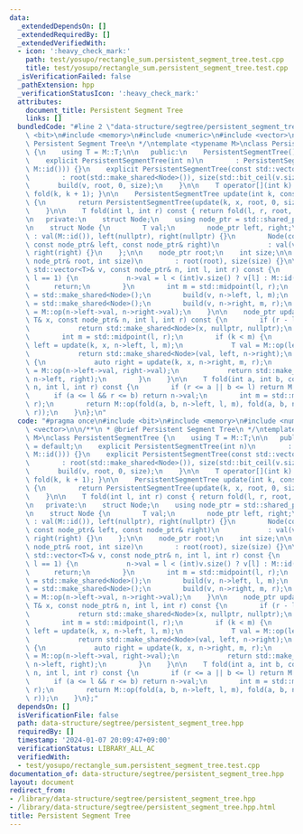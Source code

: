 ```yaml
---
data:
  _extendedDependsOn: []
  _extendedRequiredBy: []
  _extendedVerifiedWith:
  - icon: ':heavy_check_mark:'
    path: test/yosupo/rectangle_sum.persistent_segment_tree.test.cpp
    title: test/yosupo/rectangle_sum.persistent_segment_tree.test.cpp
  _isVerificationFailed: false
  _pathExtension: hpp
  _verificationStatusIcon: ':heavy_check_mark:'
  attributes:
    document_title: Persistent Segment Tree
    links: []
  bundledCode: "#line 2 \"data-structure/segtree/persistent_segment_tree.hpp\"\n#include\
    \ <bit>\n#include <memory>\n#include <numeric>\n#include <vector>\n\n/**\n * @brief\
    \ Persistent Segment Tree\n */\ntemplate <typename M>\nclass PersistentSegmentTree\
    \ {\n    using T = M::T;\n\n   public:\n    PersistentSegmentTree() = default;\n\
    \    explicit PersistentSegmentTree(int n)\n        : PersistentSegmentTree(std::vector<T>(n,\
    \ M::id())) {}\n    explicit PersistentSegmentTree(const std::vector<T>& v)\n\
    \        : root(std::make_shared<Node>()), size(std::bit_ceil(v.size())) {\n \
    \       build(v, root, 0, size);\n    }\n\n    T operator[](int k) const { return\
    \ fold(k, k + 1); }\n\n    PersistentSegmentTree update(int k, const T& x) const\
    \ {\n        return PersistentSegmentTree(update(k, x, root, 0, size), size);\n\
    \    }\n\n    T fold(int l, int r) const { return fold(l, r, root, 0, size); }\n\
    \n   private:\n    struct Node;\n    using node_ptr = std::shared_ptr<Node>;\n\
    \n    struct Node {\n        T val;\n        node_ptr left, right;\n        Node()\
    \ : val(M::id()), left(nullptr), right(nullptr) {}\n        Node(const T& val,\
    \ const node_ptr& left, const node_ptr& right)\n            : val(val), left(left),\
    \ right(right) {}\n    };\n\n    node_ptr root;\n    int size;\n\n    PersistentSegmentTree(const\
    \ node_ptr& root, int size)\n        : root(root), size(size) {}\n\n    void build(const\
    \ std::vector<T>& v, const node_ptr& n, int l, int r) const {\n        if (r -\
    \ l == 1) {\n            n->val = l < (int)v.size() ? v[l] : M::id();\n      \
    \      return;\n        }\n        int m = std::midpoint(l, r);\n        n->left\
    \ = std::make_shared<Node>();\n        build(v, n->left, l, m);\n        n->right\
    \ = std::make_shared<Node>();\n        build(v, n->right, m, r);\n        n->val\
    \ = M::op(n->left->val, n->right->val);\n    }\n\n    node_ptr update(int k, const\
    \ T& x, const node_ptr& n, int l, int r) const {\n        if (r - l == 1) {\n\
    \            return std::make_shared<Node>(x, nullptr, nullptr);\n        }\n\
    \        int m = std::midpoint(l, r);\n        if (k < m) {\n            auto\
    \ left = update(k, x, n->left, l, m);\n            T val = M::op(left->val, n->right->val);\n\
    \            return std::make_shared<Node>(val, left, n->right);\n        } else\
    \ {\n            auto right = update(k, x, n->right, m, r);\n            T val\
    \ = M::op(n->left->val, right->val);\n            return std::make_shared<Node>(val,\
    \ n->left, right);\n        }\n    }\n\n    T fold(int a, int b, const node_ptr&\
    \ n, int l, int r) const {\n        if (r <= a || b <= l) return M::id();\n  \
    \      if (a <= l && r <= b) return n->val;\n        int m = std::midpoint(l,\
    \ r);\n        return M::op(fold(a, b, n->left, l, m), fold(a, b, n->right, m,\
    \ r));\n    }\n};\n"
  code: "#pragma once\n#include <bit>\n#include <memory>\n#include <numeric>\n#include\
    \ <vector>\n\n/**\n * @brief Persistent Segment Tree\n */\ntemplate <typename\
    \ M>\nclass PersistentSegmentTree {\n    using T = M::T;\n\n   public:\n    PersistentSegmentTree()\
    \ = default;\n    explicit PersistentSegmentTree(int n)\n        : PersistentSegmentTree(std::vector<T>(n,\
    \ M::id())) {}\n    explicit PersistentSegmentTree(const std::vector<T>& v)\n\
    \        : root(std::make_shared<Node>()), size(std::bit_ceil(v.size())) {\n \
    \       build(v, root, 0, size);\n    }\n\n    T operator[](int k) const { return\
    \ fold(k, k + 1); }\n\n    PersistentSegmentTree update(int k, const T& x) const\
    \ {\n        return PersistentSegmentTree(update(k, x, root, 0, size), size);\n\
    \    }\n\n    T fold(int l, int r) const { return fold(l, r, root, 0, size); }\n\
    \n   private:\n    struct Node;\n    using node_ptr = std::shared_ptr<Node>;\n\
    \n    struct Node {\n        T val;\n        node_ptr left, right;\n        Node()\
    \ : val(M::id()), left(nullptr), right(nullptr) {}\n        Node(const T& val,\
    \ const node_ptr& left, const node_ptr& right)\n            : val(val), left(left),\
    \ right(right) {}\n    };\n\n    node_ptr root;\n    int size;\n\n    PersistentSegmentTree(const\
    \ node_ptr& root, int size)\n        : root(root), size(size) {}\n\n    void build(const\
    \ std::vector<T>& v, const node_ptr& n, int l, int r) const {\n        if (r -\
    \ l == 1) {\n            n->val = l < (int)v.size() ? v[l] : M::id();\n      \
    \      return;\n        }\n        int m = std::midpoint(l, r);\n        n->left\
    \ = std::make_shared<Node>();\n        build(v, n->left, l, m);\n        n->right\
    \ = std::make_shared<Node>();\n        build(v, n->right, m, r);\n        n->val\
    \ = M::op(n->left->val, n->right->val);\n    }\n\n    node_ptr update(int k, const\
    \ T& x, const node_ptr& n, int l, int r) const {\n        if (r - l == 1) {\n\
    \            return std::make_shared<Node>(x, nullptr, nullptr);\n        }\n\
    \        int m = std::midpoint(l, r);\n        if (k < m) {\n            auto\
    \ left = update(k, x, n->left, l, m);\n            T val = M::op(left->val, n->right->val);\n\
    \            return std::make_shared<Node>(val, left, n->right);\n        } else\
    \ {\n            auto right = update(k, x, n->right, m, r);\n            T val\
    \ = M::op(n->left->val, right->val);\n            return std::make_shared<Node>(val,\
    \ n->left, right);\n        }\n    }\n\n    T fold(int a, int b, const node_ptr&\
    \ n, int l, int r) const {\n        if (r <= a || b <= l) return M::id();\n  \
    \      if (a <= l && r <= b) return n->val;\n        int m = std::midpoint(l,\
    \ r);\n        return M::op(fold(a, b, n->left, l, m), fold(a, b, n->right, m,\
    \ r));\n    }\n};"
  dependsOn: []
  isVerificationFile: false
  path: data-structure/segtree/persistent_segment_tree.hpp
  requiredBy: []
  timestamp: '2024-01-07 20:09:47+09:00'
  verificationStatus: LIBRARY_ALL_AC
  verifiedWith:
  - test/yosupo/rectangle_sum.persistent_segment_tree.test.cpp
documentation_of: data-structure/segtree/persistent_segment_tree.hpp
layout: document
redirect_from:
- /library/data-structure/segtree/persistent_segment_tree.hpp
- /library/data-structure/segtree/persistent_segment_tree.hpp.html
title: Persistent Segment Tree
---
```

